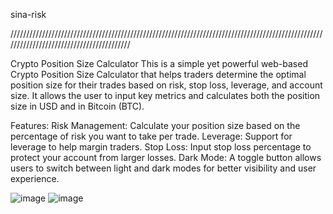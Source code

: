 sina-risk

/////////////////////////////////////////////////////////////////////////////////////////////////////////////////////////////////////////

Crypto Position Size Calculator
This is a simple yet powerful web-based Crypto Position Size Calculator that helps traders determine the optimal position size for their trades based on risk, stop loss, leverage, and account size. It allows the user to input key metrics and calculates both the position size in USD and in Bitcoin (BTC).

Features:
Risk Management: Calculate your position size based on the percentage of risk you want to take per trade.
Leverage: Support for leverage to help margin traders.
Stop Loss: Input stop loss percentage to protect your account from larger losses.
Dark Mode: A toggle button allows users to switch between light and dark modes for better visibility and user experience.



 ![image](https://github.com/user-attachments/assets/a1de820b-6da4-4676-a38e-b70f23ffe828)  ![image](https://github.com/user-attachments/assets/7b187114-6743-4435-b03e-07b0a195a528)

